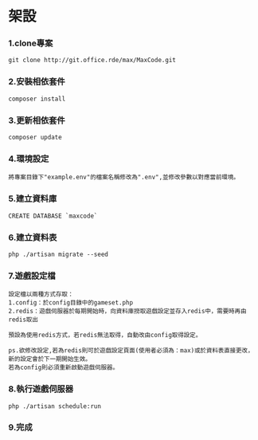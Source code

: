# 架設

### 1.clone專案
```
git clone http://git.office.rde/max/MaxCode.git
```

### 2.安裝相依套件
```
composer install
```

### 3.更新相依套件
```
composer update
```

### 4.環境設定
```
將專案目錄下"example.env"的檔案名稱修改為".env",並修改參數以對應當前環境。
```

### 5.建立資料庫
```
CREATE DATABASE `maxcode`
```

### 6.建立資料表
```
php ./artisan migrate --seed
```

### 7.遊戲設定檔
```
設定檔以兩種方式存取：
1.config：於config目錄中的gameset.php
2.redis：遊戲伺服器於每期開始時，向資料庫撈取遊戲設定並存入redis中，需要時再由redis取出

預設為使用redis方式，若redis無法取得，自動改由config取得設定。

ps.欲修改設定,若為redis則可於遊戲設定頁面(使用者必須為：max)或於資料表直接更改，新的設定會於下一期開始生效。
若為config則必須重新啟動遊戲伺服器。
```

### 8.執行遊戲伺服器
```
php ./artisan schedule:run
```

### 9.完成
